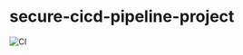 # secure-cicd-pipeline-project

![CI](https://github.com/yourusername/your-repo-name/actions/workflows/secure-ci.yml/badge.svg)
